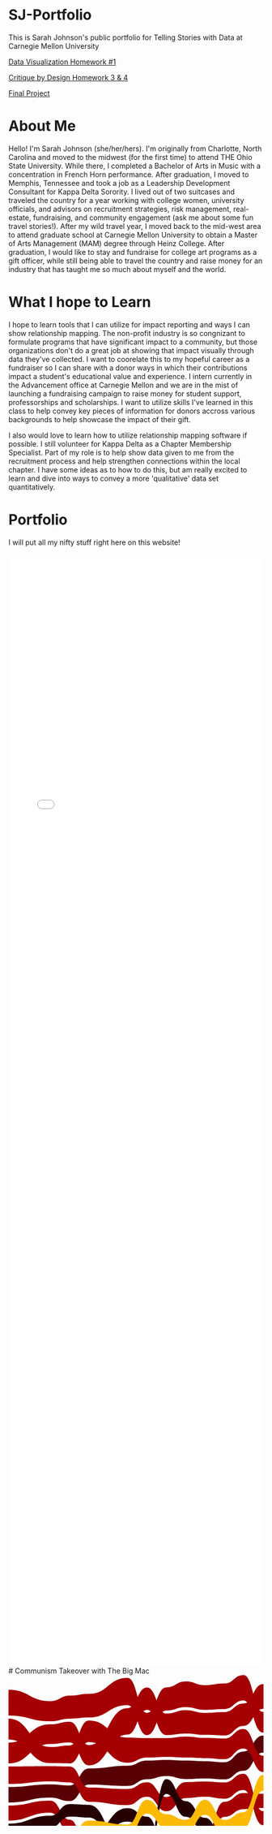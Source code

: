 # SJ-Portfolio
This is Sarah Johnson's public portfolio for Telling Stories with Data at Carnegie Mellon University

[Data Visualization Homework #1](/dataviz2.md)

[Critique by Design Homework 3 & 4](/critbydes.md)

[Final Project](/Final_Project_Sjohnson.md)


# About Me
Hello! I'm Sarah Johnson (she/her/hers). I'm originally from Charlotte, North Carolina and moved to the midwest (for the first time) to attend THE Ohio State University. While there, I completed a Bachelor of Arts in Music with a concentration in French Horn performance. After graduation, I moved to Memphis, Tennessee and took a job as a Leadership Development Consultant for Kappa Delta Sorority. I lived out of two suitcases and traveled the country for a year working with college women, university officials, and advisors on recruitment strategies, risk management, real-estate, fundraising, and community engagement (ask me about some fun travel stories!). After my wild travel year, I moved back to the mid-west area to attend graduate school at Carnegie Mellon University to obtain a Master of Arts Management (MAM) degree through Heinz College. After graduation, I would like to stay and fundraise for college art programs as a gift officer, while still being able to travel the country and raise money for an industry that has taught me so much about myself and the world. 

# What I hope to Learn
I hope to learn tools that I can utilize for impact reporting and ways I can show relationship mapping. The non-profit industry is so congnizant to formulate programs that have significant impact to a community, but those organizations don't do a great job at showing that impact visually through data they've collected. I want to coorelate this to my hopeful career as a fundraiser so I can share with a donor ways in which their contributions impact a student's educational value and experience. I intern currently in the Advancement office at Carnegie Mellon and we are in the mist of launching a fundraising campaign to raise money for student support, professorships and scholarships. I want to utilize skills I've learned in this class to help convey key pieces of information for donors accross various backgrounds to help showcase the impact of their gift. 

I also would love to learn how to utilize relationship mapping software if possible. I still volunteer for Kappa Delta as a Chapter Membership Specialist. Part of my role is to help show data given to me from the recruitment process and help strengthen connections within the local chapter. I have some ideas as to how to do this, but am really excited to learn and dive into ways to convey a more 'qualitative' data set quantitatively. 

# Portfolio
I will put all my nifty stuff right here on this website!
<iframe title="Peanut Slashes to Victory" aria-label="Stacked Bars" id="datawrapper-chart-aYTc9" src="//datawrapper.dwcdn.net/aYTc9/1/" scrolling="no" frameborder="0" style="width: 0; min-width: 100% !important; border: none;" height="2193"></iframe><script type="text/javascript">!function(){"use strict";window.addEventListener("message",function(a){if(void 0!==a.data["datawrapper-height"])for(var e in a.data["datawrapper-height"]){var t=document.getElementById("datawrapper-chart-"+e)||document.querySelector("iframe[src*='"+e+"']");t&&(t.style.height=a.data["datawrapper-height"][e]+"px")}})}();</script>
# Communism Takeover with The Big Mac <svg width="848" height="500" xmlns="http://www.w3.org/2000/svg"><g><path class="layer" d="M0,251.13093501924678C41.30209617755857,251.13093501924678,41.30209617755857,241.39610893749773,82.60419235511714,241.39610893749773C101.84364981504315,241.39610893749773,101.84364981504315,248.22012436525213,121.08310727496917,248.22012436525213C140.00887792848334,248.22012436525213,140.00887792848334,215.66320704055838,158.93464858199755,215.66320704055838C197.09987669543773,215.66320704055838,197.09987669543773,218.4392237804931,235.26510480887794,218.4392237804931C254.50456226880394,218.4392237804931,254.50456226880394,205.18055944439377,273.74401972872994,205.18055944439377C292.77435265104805,205.18055944439377,292.77435265104805,199.03101555834576,311.8046855733662,199.03101555834576C331.04414303329224,199.03101555834576,331.04414303329224,204.93415331454517,350.2836004932182,204.93415331454517C369.20937114673245,204.93415331454517,369.20937114673245,203.76520872310243,388.13514180024663,203.76520872310243C407.37459926017266,203.76520872310243,407.37459926017266,205.60051005769736,426.61405672009863,205.60051005769736C445.53982737361275,205.60051005769736,445.53982737361275,188.47829927051004,464.46559802712693,188.47829927051004C483.70505548705296,188.47829927051004,483.70505548705296,152.8472224235398,502.94451294697905,152.8472224235398C521.8702836004932,152.8472224235398,521.8702836004932,256.6824343122802,540.7960542540073,256.6824343122802C560.0355117139334,256.6824343122802,560.0355117139334,314.33946378550263,579.2749691738595,314.33946378550263C598.3053020961776,314.33946378550263,598.3053020961776,224.0188022097018,617.3356350184956,224.0188022097018C636.5750924784217,224.0188022097018,636.5750924784217,190.5129121908393,655.8145499383477,190.5129121908393C674.7403205918619,190.5129121908393,674.7403205918619,226.8944783402862,693.666091245376,226.8944783402862C712.9055487053021,226.8944783402862,712.9055487053021,225.9649056389259,732.1450061652281,225.9649056389259C751.0707768187424,225.9649056389259,751.0707768187424,260.47332005345356,769.9965474722566,260.47332005345356C789.2360049321826,260.47332005345356,789.2360049321826,265.9560948820712,808.4754623921085,265.9560948820712C828.2377311960543,265.9560948820712,828.2377311960543,222.4507911961042,848,222.4507911961042L848,192.7614427767736C828.2377311960543,192.7614427767736,828.2377311960543,236.59563348551507,808.4754623921085,236.59563348551507C789.2360049321826,236.59563348551507,789.2360049321826,232.03382718699513,769.9965474722566,232.03382718699513C751.0707768187424,232.03382718699513,751.0707768187424,192.947451073838,732.1450061652281,192.947451073838C712.9055487053021,192.947451073838,712.9055487053021,193.9423583760445,693.666091245376,193.9423583760445C674.7403205918619,193.9423583760445,674.7403205918619,157.45500446873913,655.8145499383477,157.45500446873913C636.5750924784217,157.45500446873913,636.5750924784217,193.1320611091832,617.3356350184956,193.1320611091832C598.3053020961776,193.1320611091832,598.3053020961776,292.67394061012163,579.2749691738595,292.67394061012163C560.0355117139334,292.67394061012163,560.0355117139334,229.02072236410612,540.7960542540073,229.02072236410612C521.8702836004932,229.02072236410612,521.8702836004932,119.21521098412646,502.94451294697905,119.21521098412646C483.70505548705296,119.21521098412646,483.70505548705296,150.65832839038882,464.46559802712693,150.65832839038882C445.53982737361275,150.65832839038882,445.53982737361275,171.70606789065204,426.61405672009863,171.70606789065204C407.37459926017266,171.70606789065204,407.37459926017266,169.62935524323245,388.13514180024663,169.62935524323245C369.20937114673245,169.62935524323245,369.20937114673245,168.47986043222465,350.2836004932182,168.47986043222465C331.04414303329224,168.47986043222465,331.04414303329224,167.14849782284054,311.8046855733662,167.14849782284054C292.77435265104805,167.14849782284054,292.77435265104805,168.5008087084715,273.74401972872994,168.5008087084715C254.50456226880394,168.5008087084715,254.50456226880394,178.63477444049184,235.26510480887794,178.63477444049184C197.09987669543773,178.63477444049184,197.09987669543773,183.96667500778472,158.93464858199755,183.96667500778472C140.00887792848334,183.96667500778472,140.00887792848334,217.48516233607512,121.08310727496917,217.48516233607512C101.84364981504315,217.48516233607512,101.84364981504315,215.4247036111658,82.60419235511714,215.4247036111658C41.30209617755857,215.4247036111658,41.30209617755857,220.55911259271562,0,220.55911259271562Z" fill="#590004" title="Brazil"></path><path class="layer" d="M0,174.04943689047815C41.30209617755857,174.04943689047815,41.30209617755857,135.751368807363,82.60419235511714,135.751368807363C101.84364981504315,135.751368807363,101.84364981504315,132.62721909442584,121.08310727496917,132.62721909442584C140.00887792848334,132.62721909442584,140.00887792848334,177.96667500778472,158.93464858199755,177.96667500778472C197.09987669543773,177.96667500778472,197.09987669543773,117.28732074139761,235.26510480887794,117.28732074139761C254.50456226880394,117.28732074139761,254.50456226880394,68.46067385162698,273.74401972872994,68.46067385162698C292.77435265104805,68.46067385162698,292.77435265104805,118.1457153551352,311.8046855733662,118.1457153551352C331.04414303329224,118.1457153551352,331.04414303329224,115.2177749220431,350.2836004932182,115.2177749220431C369.20937114673245,115.2177749220431,369.20937114673245,117.86078603962444,388.13514180024663,117.86078603962444C407.37459926017266,117.86078603962444,407.37459926017266,119.09368660620653,426.61405672009863,119.09368660620653C445.53982737361275,119.09368660620653,445.53982737361275,100.20162331002199,464.46559802712693,100.20162331002199C483.70505548705296,100.20162331002199,483.70505548705296,66.54058943082342,502.94451294697905,66.54058943082342C521.8702836004932,66.54058943082342,521.8702836004932,69.32424574551335,540.7960542540073,69.32424574551335C560.0355117139334,69.32424574551335,560.0355117139334,76.25741136250733,579.2749691738595,76.25741136250733C598.3053020961776,76.25741136250733,598.3053020961776,67.21355973801072,617.3356350184956,67.21355973801072C636.5750924784217,67.21355973801072,636.5750924784217,68.87933844498428,655.8145499383477,68.87933844498428C674.7403205918619,68.87933844498428,674.7403205918619,59.922032894429364,693.666091245376,59.922032894429364C712.9055487053021,59.922032894429364,712.9055487053021,54.97416050587991,732.1450061652281,54.97416050587991C751.0707768187424,54.97416050587991,751.0707768187424,64.48596108694419,769.9965474722566,64.48596108694419C789.2360049321826,64.48596108694419,789.2360049321826,65.00850814746903,808.4754623921085,65.00850814746903C828.2377311960543,65.00850814746903,828.2377311960543,65.5657644276456,848,65.5657644276456L848,23.308308663966578C828.2377311960543,23.308308663966578,828.2377311960543,22.238788619047607,808.4754623921085,22.238788619047607C789.2360049321826,22.238788619047607,789.2360049321826,22.215741934510362,769.9965474722566,22.215741934510362C751.0707768187424,22.215741934510362,751.0707768187424,11.278583493635123,732.1450061652281,11.278583493635123C712.9055487053021,11.278583493635123,712.9055487053021,16.37601290617872,693.666091245376,16.37601290617872C674.7403205918619,16.37601290617872,674.7403205918619,27.862442029117332,655.8145499383477,27.862442029117332C636.5750924784217,27.862442029117332,636.5750924784217,24.636848273591372,617.3356350184956,24.636848273591372C598.3053020961776,24.636848273591372,598.3053020961776,34.63876031970498,579.2749691738595,34.63876031970498C560.0355117139334,34.63876031970498,560.0355117139334,25.259494303388784,540.7960542540073,25.259494303388784C521.8702836004932,25.259494303388784,521.8702836004932,17.814430115959404,502.94451294697905,17.814430115959404C483.70505548705296,17.814430115959404,483.70505548705296,56.109466621585696,464.46559802712693,56.109466621585696C445.53982737361275,56.109466621585696,445.53982737361275,72.9589740366036,426.61405672009863,72.9589740366036C407.37459926017266,72.9589740366036,407.37459926017266,74.46105978970184,388.13514180024663,74.46105978970184C369.20937114673245,74.46105978970184,369.20937114673245,69.19684411830924,350.2836004932182,69.19684411830924C331.04414303329224,69.19684411830924,331.04414303329224,75.76241718000767,311.8046855733662,75.76241718000767C292.77435265104805,75.76241718000767,292.77435265104805,24.502035834503868,273.74401972872994,24.502035834503868C254.50456226880394,24.502035834503868,254.50456226880394,65.20657252658125,235.26510480887794,65.20657252658125C197.09987669543773,65.20657252658125,197.09987669543773,138.01340368303792,158.93464858199755,138.01340368303792C140.00887792848334,138.01340368303792,140.00887792848334,91.91064520039217,121.08310727496917,91.91064520039217C101.84364981504315,91.91064520039217,101.84364981504315,97.09302418863123,82.60419235511714,97.09302418863123C41.30209617755857,97.09302418863123,41.30209617755857,132.97435478396878,0,132.97435478396878Z" fill="#a50101" title="Switzerland"></path><path class="layer" d="M0,439.071154064261C41.30209617755857,439.071154064261,41.30209617755857,416.5995034713783,82.60419235511714,416.5995034713783C101.84364981504315,416.5995034713783,101.84364981504315,427.4525920073111,121.08310727496917,427.4525920073111C140.00887792848334,427.4525920073111,140.00887792848334,430.91916280328377,158.93464858199755,430.91916280328377C197.09987669543773,430.91916280328377,197.09987669543773,450.2603944599269,235.26510480887794,450.2603944599269C254.50456226880394,450.2603944599269,254.50456226880394,433.04475099084146,273.74401972872994,433.04475099084146C292.77435265104805,433.04475099084146,292.77435265104805,412.8085805252251,311.8046855733662,412.8085805252251C331.04414303329224,412.8085805252251,331.04414303329224,423.02367011115973,350.2836004932182,423.02367011115973C369.20937114673245,423.02367011115973,369.20937114673245,438.33236814174273,388.13514180024663,438.33236814174273C407.37459926017266,438.33236814174273,407.37459926017266,418.5332150524294,426.61405672009863,418.5332150524294C445.53982737361275,418.5332150524294,445.53982737361275,440.2114771328157,464.46559802712693,440.2114771328157C483.70505548705296,440.2114771328157,483.70505548705296,429.1854905290218,502.94451294697905,429.1854905290218C521.8702836004932,429.1854905290218,521.8702836004932,418.73784151563603,540.7960542540073,418.73784151563603C560.0355117139334,418.73784151563603,560.0355117139334,387.9685897476801,579.2749691738595,387.9685897476801C598.3053020961776,387.9685897476801,598.3053020961776,369.83646124772696,617.3356350184956,369.83646124772696C636.5750924784217,369.83646124772696,636.5750924784217,342.8312698861528,655.8145499383477,342.8312698861528C674.7403205918619,342.8312698861528,674.7403205918619,372.26083424741375,693.666091245376,372.26083424741375C712.9055487053021,372.26083424741375,712.9055487053021,352.3589677732575,732.1450061652281,352.3589677732575C751.0707768187424,352.3589677732575,751.0707768187424,348.4453104733793,769.9965474722566,348.4453104733793C789.2360049321826,348.4453104733793,789.2360049321826,353.2032641821569,808.4754623921085,353.2032641821569C828.2377311960543,353.2032641821569,828.2377311960543,345.3385541304002,848,345.3385541304002L848,325.63610119412573C828.2377311960543,325.63610119412573,828.2377311960543,333.4947242434842,808.4754623921085,333.4947242434842C789.2360049321826,333.4947242434842,789.2360049321826,328.44925185568945,769.9965474722566,328.44925185568945C751.0707768187424,328.44925185568945,751.0707768187424,331.87265267792,732.1450061652281,331.87265267792C712.9055487053021,331.87265267792,712.9055487053021,353.418484351624,693.666091245376,353.418484351624C674.7403205918619,353.418484351624,674.7403205918619,324.5538167366664,655.8145499383477,324.5538167366664C636.5750924784217,324.5538167366664,636.5750924784217,351.8458364616113,617.3356350184956,351.8458364616113C598.3053020961776,351.8458364616113,598.3053020961776,370.6342331122709,579.2749691738595,370.6342331122709C560.0355117139334,370.6342331122709,560.0355117139334,401.05333321856114,540.7960542540073,401.05333321856114C521.8702836004932,401.05333321856114,521.8702836004932,411.29955446539327,502.94451294697905,411.29955446539327C483.70505548705296,411.29955446539327,483.70505548705296,422.6000792587863,464.46559802712693,422.6000792587863C445.53982737361275,422.6000792587863,445.53982737361275,400.81421863139036,426.61405672009863,400.81421863139036C407.37459926017266,400.81421863139036,407.37459926017266,421.4843489911408,388.13514180024663,421.4843489911408C369.20937114673245,421.4843489911408,369.20937114673245,406.4093954245934,350.2836004932182,406.4093954245934C331.04414303329224,406.4093954245934,331.04414303329224,396.98534985637946,311.8046855733662,396.98534985637946C292.77435265104805,396.98534985637946,292.77435265104805,417.294310729711,273.74401972872994,417.294310729711C254.50456226880394,417.294310729711,254.50456226880394,435.5780834423892,235.26510480887794,435.5780834423892C197.09987669543773,435.5780834423892,197.09987669543773,418.3379481945114,158.93464858199755,418.3379481945114C140.00887792848334,418.3379481945114,140.00887792848334,415.62634068249633,121.08310727496917,415.62634068249633C101.84364981504315,415.62634068249633,101.84364981504315,404.78277172418433,82.60419235511714,404.78277172418433C41.30209617755857,404.78277172418433,41.30209617755857,427.2566701560585,0,427.2566701560585Z" fill="#250001" title="China"></path><path class="layer" d="M0,214.55911259271562C41.30209617755857,214.55911259271562,41.30209617755857,209.4247036111658,82.60419235511714,209.4247036111658C101.84364981504315,209.4247036111658,101.84364981504315,211.48516233607506,121.08310727496917,211.48516233607506C140.00887792848334,211.48516233607506,140.00887792848334,249.6479083803635,158.93464858199755,249.6479083803635C197.09987669543773,249.6479083803635,197.09987669543773,256.27282908082634,235.26510480887794,256.27282908082634C254.50456226880394,256.27282908082634,254.50456226880394,239.79943260107768,273.74401972872994,239.79943260107768C292.77435265104805,239.79943260107768,292.77435265104805,268.2614736750054,311.8046855733662,268.2614736750054C331.04414303329224,268.2614736750054,331.04414303329224,242.44240340670044,350.2836004932182,242.44240340670044C369.20937114673245,242.44240340670044,369.20937114673245,239.86121841897054,388.13514180024663,239.86121841897054C407.37459926017266,239.86121841897054,407.37459926017266,243.65012246986197,426.61405672009863,243.65012246986197C445.53982737361275,243.65012246986197,445.53982737361275,226.47429332208318,464.46559802712693,226.47429332208318C483.70505548705296,226.47429332208318,483.70505548705296,295.6364576455965,502.94451294697905,295.6364576455965C521.8702836004932,295.6364576455965,521.8702836004932,288.8674768322952,540.7960542540073,288.8674768322952C560.0355117139334,288.8674768322952,560.0355117139334,258.67535273403854,579.2749691738595,258.67535273403854C598.3053020961776,258.67535273403854,598.3053020961776,257.18386261204677,617.3356350184956,257.18386261204677C636.5750924784217,257.18386261204677,636.5750924784217,261.4324342216583,655.8145499383477,261.4324342216583C674.7403205918619,261.4324342216583,674.7403205918619,261.73502996719657,693.666091245376,261.73502996719657C712.9055487053021,261.73502996719657,712.9055487053021,263.2002950447391,732.1450061652281,263.2002950447391C751.0707768187424,263.2002950447391,751.0707768187424,226.03382718699515,769.9965474722566,226.03382718699515C789.2360049321826,226.03382718699515,789.2360049321826,230.59563348551507,808.4754623921085,230.59563348551507C828.2377311960543,230.59563348551507,828.2377311960543,257.98394826103055,848,257.98394826103055L848,228.45079119610418C828.2377311960543,228.45079119610418,828.2377311960543,200.6125565950988,808.4754623921085,200.6125565950988C789.2360049321826,200.6125565950988,789.2360049321826,195.44891620192567,769.9965474722566,195.44891620192567C751.0707768187424,195.44891620192567,751.0707768187424,231.9649056389259,732.1450061652281,231.9649056389259C712.9055487053021,231.9649056389259,712.9055487053021,232.8944783402862,693.666091245376,232.8944783402862C674.7403205918619,232.8944783402862,674.7403205918619,235.1965382789306,655.8145499383477,235.1965382789306C636.5750924784217,235.1965382789306,636.5750924784217,230.0188022097018,617.3356350184956,230.0188022097018C598.3053020961776,230.0188022097018,598.3053020961776,232.84495337456016,579.2749691738595,232.84495337456016C560.0355117139334,232.84495337456016,560.0355117139334,262.6824343122801,540.7960542540073,262.6824343122801C521.8702836004932,262.6824343122801,521.8702836004932,268.0954515476112,502.94451294697905,268.0954515476112C483.70505548705296,268.0954515476112,483.70505548705296,194.47829927051004,464.46559802712693,194.47829927051004C445.53982737361275,194.47829927051004,445.53982737361275,211.6005100576974,426.61405672009863,211.6005100576974C407.37459926017266,211.6005100576974,407.37459926017266,209.76520872310243,388.13514180024663,209.76520872310243C369.20937114673245,209.76520872310243,369.20937114673245,210.9341533145452,350.2836004932182,210.9341533145452C331.04414303329224,210.9341533145452,331.04414303329224,240.19983749513506,311.8046855733662,240.19983749513506C292.77435265104805,240.19983749513506,292.77435265104805,211.18055944439374,273.74401972872994,211.18055944439374C254.50456226880394,211.18055944439374,254.50456226880394,224.43922378049308,235.26510480887794,224.43922378049308C197.09987669543773,224.43922378049308,197.09987669543773,221.66320704055835,158.93464858199755,221.66320704055835C140.00887792848334,221.66320704055835,140.00887792848334,180.19708834603512,121.08310727496917,180.19708834603512C101.84364981504315,180.19708834603512,101.84364981504315,179.60174097581907,82.60419235511714,179.60174097581907C41.30209617755857,179.60174097581907,41.30209617755857,180.04943689047815,0,180.04943689047815Z" fill="#a50104" title="Euro area"></path><path class="layer" d="M0,286.6527529522469C41.30209617755857,286.6527529522469,41.30209617755857,271.21946236815234,82.60419235511714,271.21946236815234C101.84364981504315,271.21946236815234,101.84364981504315,308.68364709731355,121.08310727496917,308.68364709731355C140.00887792848334,308.68364709731355,140.00887792848334,369.1029375053711,158.93464858199755,369.1029375053711C197.09987669543773,369.1029375053711,197.09987669543773,352.04237164778317,235.26510480887794,352.04237164778317C254.50456226880394,352.04237164778317,254.50456226880394,336.4777142280597,273.74401972872994,336.4777142280597C292.77435265104805,336.4777142280597,292.77435265104805,335.0993759757845,311.8046855733662,335.0993759757845C331.04414303329224,335.0993759757845,331.04414303329224,346.95042927994496,350.2836004932182,346.95042927994496C369.20937114673245,346.95042927994496,369.20937114673245,341.3085964619392,388.13514180024663,341.3085964619392C407.37459926017266,341.3085964619392,407.37459926017266,279.5355941678243,426.61405672009863,279.5355941678243C445.53982737361275,279.5355941678243,445.53982737361275,264.28681677929956,464.46559802712693,264.28681677929956C483.70505548705296,264.28681677929956,483.70505548705296,262.0954515476112,502.94451294697905,262.0954515476112C521.8702836004932,262.0954515476112,521.8702836004932,223.02072236410612,540.7960542540073,223.02072236410612C560.0355117139334,223.02072236410612,560.0355117139334,226.84495337456013,579.2749691738595,226.84495337456013C598.3053020961776,226.84495337456013,598.3053020961776,288.63460224038425,617.3356350184956,288.63460224038425C636.5750924784217,288.63460224038425,636.5750924784217,291.5149313502058,655.8145499383477,291.5149313502058C674.7403205918619,291.5149313502058,674.7403205918619,294.2916485241467,693.666091245376,294.2916485241467C712.9055487053021,294.2916485241467,712.9055487053021,297.7051063769255,732.1450061652281,297.7051063769255C751.0707768187424,297.7051063769255,751.0707768187424,293.8057128832304,769.9965474722566,293.8057128832304C789.2360049321826,293.8057128832304,789.2360049321826,298.264424444875,808.4754623921085,298.264424444875C828.2377311960543,298.264424444875,828.2377311960543,290.4752157009226,848,290.4752157009226L848,263.98394826103055C828.2377311960543,263.98394826103055,828.2377311960543,271.9560948820712,808.4754623921085,271.9560948820712C789.2360049321826,271.9560948820712,789.2360049321826,266.4733200534535,769.9965474722566,266.4733200534535C751.0707768187424,266.4733200534535,751.0707768187424,269.2002950447391,732.1450061652281,269.2002950447391C712.9055487053021,269.2002950447391,712.9055487053021,267.7350299671966,693.666091245376,267.7350299671966C674.7403205918619,267.7350299671966,674.7403205918619,267.43243422165835,655.8145499383477,267.43243422165835C636.5750924784217,267.43243422165835,636.5750924784217,263.1838626120468,617.3356350184956,263.1838626120468C598.3053020961776,263.1838626120468,598.3053020961776,199.5750760407766,579.2749691738595,199.5750760407766C560.0355117139334,199.5750760407766,560.0355117139334,193.8738650706765,540.7960542540073,193.8738650706765C521.8702836004932,193.8738650706765,521.8702836004932,233.8800840956621,502.94451294697905,233.8800840956621C483.70505548705296,233.8800840956621,483.70505548705296,232.47429332208316,464.46559802712693,232.47429332208316C445.53982737361275,232.47429332208316,445.53982737361275,249.650122469862,426.61405672009863,249.650122469862C407.37459926017266,249.650122469862,407.37459926017266,315.3420982332668,388.13514180024663,315.3420982332668C369.20937114673245,315.3420982332668,369.20937114673245,319.51050668733524,350.2836004932182,319.51050668733524C331.04414303329224,319.51050668733524,331.04414303329224,308.21372503789365,311.8046855733662,308.21372503789365C292.77435265104805,308.21372503789365,292.77435265104805,311.78158524931564,273.74401972872994,311.78158524931564C254.50456226880394,311.78158524931564,254.50456226880394,326.90545295636394,235.26510480887794,326.90545295636394C197.09987669543773,326.90545295636394,197.09987669543773,346.6019532579565,158.93464858199755,346.6019532579565C140.00887792848334,346.6019532579565,140.00887792848334,284.96975152444,121.08310727496917,284.96975152444C101.84364981504315,284.96975152444,101.84364981504315,247.39610893749773,82.60419235511714,247.39610893749773C41.30209617755857,247.39610893749773,41.30209617755857,257.1309350192468,0,257.1309350192468Z" fill="#a50104" title="Britain"></path><path class="layer" d="M0,398.85397475739035C41.30209617755857,398.85397475739035,41.30209617755857,358.1526783820118,82.60419235511714,358.1526783820118C101.84364981504315,358.1526783820118,101.84364981504315,366.3873677108591,121.08310727496917,366.3873677108591C140.00887792848334,366.3873677108591,140.00887792848334,340.60195325795644,158.93464858199755,340.60195325795644C197.09987669543773,340.60195325795644,197.09987669543773,288.64874543697834,235.26510480887794,288.64874543697834C254.50456226880394,288.64874543697834,254.50456226880394,305.7815852493157,273.74401972872994,305.7815852493157C292.77435265104805,305.7815852493157,292.77435265104805,367.52418657796005,311.8046855733662,367.52418657796005C331.04414303329224,367.52418657796005,331.04414303329224,375.64793858851965,350.2836004932182,375.64793858851965C369.20937114673245,375.64793858851965,369.20937114673245,367.9564031171436,388.13514180024663,367.9564031171436C407.37459926017266,367.9564031171436,407.37459926017266,370.8891137739073,426.61405672009863,370.8891137739073C445.53982737361275,370.8891137739073,445.53982737361275,365.3680449519407,464.46559802712693,365.3680449519407C483.70505548705296,365.3680449519407,483.70505548705296,381.17266585466,502.94451294697905,381.17266585466C521.8702836004932,381.17266585466,521.8702836004932,371.28382938847864,540.7960542540073,371.28382938847864C560.0355117139334,371.28382938847864,560.0355117139334,340.48282775142167,579.2749691738595,340.48282775142167C598.3053020961776,340.48282775142167,598.3053020961776,345.8458364616113,617.3356350184956,345.8458364616113C636.5750924784217,345.8458364616113,636.5750924784217,318.5538167366664,655.8145499383477,318.5538167366664C674.7403205918619,318.5538167366664,674.7403205918619,322.0013740172499,693.666091245376,322.0013740172499C712.9055487053021,322.0013740172499,712.9055487053021,325.87265267792,732.1450061652281,325.87265267792C751.0707768187424,325.87265267792,751.0707768187424,322.44925185568945,769.9965474722566,322.44925185568945C789.2360049321826,322.44925185568945,789.2360049321826,327.4947242434842,808.4754623921085,327.4947242434842C828.2377311960543,327.4947242434842,828.2377311960543,319.6361011941257,848,319.6361011941257L848,296.4752157009226C828.2377311960543,296.4752157009226,828.2377311960543,304.2644244448749,808.4754623921085,304.2644244448749C789.2360049321826,304.2644244448749,789.2360049321826,299.80571288323046,769.9965474722566,299.80571288323046C751.0707768187424,299.80571288323046,751.0707768187424,303.7051063769255,732.1450061652281,303.7051063769255C712.9055487053021,303.7051063769255,712.9055487053021,300.2916485241467,693.666091245376,300.2916485241467C674.7403205918619,300.2916485241467,674.7403205918619,297.5149313502058,655.8145499383477,297.5149313502058C636.5750924784217,297.5149313502058,636.5750924784217,323.4526819300391,617.3356350184956,323.4526819300391C598.3053020961776,323.4526819300391,598.3053020961776,320.33946378550263,579.2749691738595,320.33946378550263C560.0355117139334,320.33946378550263,560.0355117139334,352.0002580202701,540.7960542540073,352.0002580202701C521.8702836004932,352.0002580202701,521.8702836004932,360.8787804264902,502.94451294697905,360.8787804264902C483.70505548705296,360.8787804264902,483.70505548705296,341.8290966844471,464.46559802712693,341.8290966844471C445.53982737361275,341.8290966844471,445.53982737361275,351.6809355474948,426.61405672009863,351.6809355474948C407.37459926017266,351.6809355474948,407.37459926017266,347.3085964619392,388.13514180024663,347.3085964619392C369.20937114673245,347.3085964619392,369.20937114673245,352.95042927994496,350.2836004932182,352.95042927994496C331.04414303329224,352.95042927994496,331.04414303329224,341.0993759757845,311.8046855733662,341.0993759757845C292.77435265104805,341.0993759757845,292.77435265104805,278.91017748041725,273.74401972872994,278.91017748041725C254.50456226880394,278.91017748041725,254.50456226880394,262.2728290808264,235.26510480887794,262.2728290808264C197.09987669543773,262.2728290808264,197.09987669543773,316.8929754469059,158.93464858199755,316.8929754469059C140.00887792848334,316.8929754469059,140.00887792848334,343.8076355153702,121.08310727496917,343.8076355153702C101.84364981504315,343.8076355153702,101.84364981504315,335.8229783289246,82.60419235511714,335.8229783289246C41.30209617755857,335.8229783289246,41.30209617755857,381.92842050544743,0,381.92842050544743Z" fill="#250001" title="Japan"></path><path class="layer" d="M0,375.92842050544743C41.30209617755857,375.92842050544743,41.30209617755857,379.5869947830501,82.60419235511714,379.5869947830501C101.84364981504315,379.5869947830501,101.84364981504315,388.5180764065999,121.08310727496917,388.5180764065999C140.00887792848334,388.5180764065999,140.00887792848334,391.27371426620647,158.93464858199755,391.27371426620647C197.09987669543773,391.27371426620647,197.09987669543773,406.1223191631204,235.26510480887794,406.1223191631204C254.50456226880394,406.1223191631204,254.50456226880394,388.8256952411447,273.74401972872994,388.8256952411447C292.77435265104805,388.8256952411447,292.77435265104805,390.98534985637946,311.8046855733662,390.98534985637946C331.04414303329224,390.98534985637946,331.04414303329224,400.4093954245934,350.2836004932182,400.4093954245934C369.20937114673245,400.4093954245934,369.20937114673245,392.42392275261045,388.13514180024663,392.42392275261045C407.37459926017266,392.42392275261045,407.37459926017266,394.8142186313903,426.61405672009863,394.8142186313903C445.53982737361275,394.8142186313903,445.53982737361275,392.34511559614526,464.46559802712693,392.34511559614526C483.70505548705296,392.34511559614526,483.70505548705296,354.8787804264902,502.94451294697905,354.8787804264902C521.8702836004932,354.8787804264902,521.8702836004932,346.0002580202701,540.7960542540073,346.0002580202701C560.0355117139334,346.0002580202701,560.0355117139334,364.6342331122709,579.2749691738595,364.6342331122709C598.3053020961776,364.6342331122709,598.3053020961776,436.1202823307161,617.3356350184956,436.1202823307161C636.5750924784217,436.1202823307161,636.5750924784217,432.24390082911634,655.8145499383477,432.24390082911634C674.7403205918619,432.24390082911634,674.7403205918619,419.86061611557056,693.666091245376,419.86061611557056C712.9055487053021,419.86061611557056,712.9055487053021,447.9236739103542,732.1450061652281,447.9236739103542C751.0707768187424,447.9236739103542,751.0707768187424,395.28126146662447,769.9965474722566,395.28126146662447C789.2360049321826,395.28126146662447,789.2360049321826,422.1916988267461,808.4754623921085,422.1916988267461C828.2377311960543,422.1916988267461,828.2377311960543,415.7458187070331,848,415.7458187070331L848,398.6536536317404C828.2377311960543,398.6536536317404,828.2377311960543,405.80008789900774,808.4754623921085,405.80008789900774C789.2360049321826,405.80008789900774,789.2360049321826,378.6683166871384,769.9965474722566,378.6683166871384C751.0707768187424,378.6683166871384,751.0707768187424,431.31144668502264,732.1450061652281,431.31144668502264C712.9055487053021,431.31144668502264,712.9055487053021,402.07038706852995,693.666091245376,402.07038706852995C674.7403205918619,402.07038706852995,674.7403205918619,417.82502574803,655.8145499383477,417.82502574803C636.5750924784217,417.82502574803,636.5750924784217,420.7868351118523,617.3356350184956,420.7868351118523C598.3053020961776,420.7868351118523,598.3053020961776,346.48282775142167,579.2749691738595,346.48282775142167C560.0355117139334,346.48282775142167,560.0355117139334,325.891837146017,540.7960542540073,325.891837146017C521.8702836004932,325.891837146017,521.8702836004932,333.24134973202194,502.94451294697905,333.24134973202194C483.70505548705296,333.24134973202194,483.70505548705296,371.36804495194065,464.46559802712693,371.36804495194065C445.53982737361275,371.36804495194065,445.53982737361275,376.88911377390735,426.61405672009863,376.88911377390735C407.37459926017266,376.88911377390735,407.37459926017266,373.9564031171436,388.13514180024663,373.9564031171436C369.20937114673245,373.9564031171436,369.20937114673245,381.6479385885197,350.2836004932182,381.6479385885197C331.04414303329224,381.6479385885197,331.04414303329224,373.52418657796005,311.8046855733662,373.52418657796005C292.77435265104805,373.52418657796005,292.77435265104805,371.36121439381935,273.74401972872994,371.36121439381935C254.50456226880394,371.36121439381935,254.50456226880394,388.411814820133,235.26510480887794,388.411814820133C197.09987669543773,388.411814820133,197.09987669543773,375.10293750537113,158.93464858199755,375.10293750537113C140.00887792848334,375.10293750537113,140.00887792848334,372.3873677108591,121.08310727496917,372.3873677108591C101.84364981504315,372.3873677108591,101.84364981504315,364.15267838201174,82.60419235511714,364.15267838201174C41.30209617755857,364.15267838201174,41.30209617755857,355.6014432159057,0,355.6014432159057Z" fill="#b8afaf" title="Mexico"></path><path class="layer" d="M0,79.79731520158755C41.30209617755857,79.79731520158755,41.30209617755857,91.09302418863125,82.60419235511714,91.09302418863125C101.84364981504315,91.09302418863125,101.84364981504315,85.91064520039217,121.08310727496917,85.91064520039217C140.00887792848334,85.91064520039217,140.00887792848334,83.61510318096197,158.93464858199755,83.61510318096197C197.09987669543773,83.61510318096197,197.09987669543773,59.20657252658127,235.26510480887794,59.20657252658127C254.50456226880394,59.20657252658127,254.50456226880394,118.30706208649133,273.74401972872994,118.30706208649133C292.77435265104805,118.30706208649133,292.77435265104805,69.76241718000767,311.8046855733662,69.76241718000767C331.04414303329224,69.76241718000767,331.04414303329224,63.196844118309244,350.2836004932182,63.196844118309244C369.20937114673245,63.196844118309244,369.20937114673245,68.46105978970184,388.13514180024663,68.46105978970184C407.37459926017266,68.46105978970184,407.37459926017266,66.95897403660362,426.61405672009863,66.95897403660362C445.53982737361275,66.95897403660362,445.53982737361275,50.10946662158571,464.46559802712693,50.10946662158571C483.70505548705296,50.10946662158571,483.70505548705296,113.21521098412643,502.94451294697905,113.21521098412643C521.8702836004932,113.21521098412643,521.8702836004932,111.81451888205402,540.7960542540073,111.81451888205402C560.0355117139334,111.81451888205402,560.0355117139334,155.7311478561343,579.2749691738595,155.7311478561343C598.3053020961776,155.7311478561343,598.3053020961776,108.80424269781867,617.3356350184956,108.80424269781867C636.5750924784217,108.80424269781867,636.5750924784217,111.47609013301172,655.8145499383477,111.47609013301172C674.7403205918619,111.47609013301172,674.7403205918619,104.12286298185056,693.666091245376,104.12286298185056C712.9055487053021,104.12286298185056,712.9055487053021,101.29231154160952,732.1450061652281,101.29231154160952C751.0707768187424,101.29231154160952,751.0707768187424,189.44891620192567,769.9965474722566,189.44891620192567C789.2360049321826,189.44891620192567,789.2360049321826,108.85739095030934,808.4754623921085,108.85739095030934C828.2377311960543,108.85739095030934,828.2377311960543,186.76144277677363,848,186.76144277677363L848,155.40874970538948C828.2377311960543,155.40874970538948,828.2377311960543,71.00850814746904,808.4754623921085,71.00850814746904C789.2360049321826,71.00850814746904,789.2360049321826,155.7130441694752,769.9965474722566,155.7130441694752C751.0707768187424,155.7130441694752,751.0707768187424,60.97416050587992,732.1450061652281,60.97416050587992C712.9055487053021,60.97416050587992,712.9055487053021,65.92203289442936,693.666091245376,65.92203289442936C674.7403205918619,65.92203289442936,674.7403205918619,74.8793384449843,655.8145499383477,74.8793384449843C636.5750924784217,74.8793384449843,636.5750924784217,73.21355973801073,617.3356350184956,73.21355973801073C598.3053020961776,73.21355973801073,598.3053020961776,122.04835852806431,579.2749691738595,122.04835852806431C560.0355117139334,122.04835852806431,560.0355117139334,75.32424574551335,540.7960542540073,75.32424574551335C521.8702836004932,75.32424574551335,521.8702836004932,72.54058943082342,502.94451294697905,72.54058943082342C483.70505548705296,72.54058943082342,483.70505548705296,0,464.46559802712693,0C445.53982737361275,0,445.53982737361275,16.606587449266254,426.61405672009863,16.606587449266254C407.37459926017266,16.606587449266254,407.37459926017266,19.975579209374605,388.13514180024663,19.975579209374605C369.20937114673245,19.975579209374605,369.20937114673245,12.541880756146979,350.2836004932182,12.541880756146979C331.04414303329224,12.541880756146979,331.04414303329224,24.170829850325525,311.8046855733662,24.170829850325525C292.77435265104805,24.170829850325525,292.77435265104805,74.46067385162696,273.74401972872994,74.46067385162696C254.50456226880394,74.46067385162696,254.50456226880394,5.519469730345924,235.26510480887794,5.519469730345924C197.09987669543773,5.519469730345924,197.09987669543773,37.08083719671619,158.93464858199755,37.08083719671619C140.00887792848334,37.08083719671619,140.00887792848334,40.54740799268882,121.08310727496917,40.54740799268882C101.84364981504315,40.54740799268882,101.84364981504315,51.400496528621744,82.60419235511714,51.400496528621744C41.30209617755857,51.400496528621744,41.30209617755857,28.928845935738973,0,28.928845935738973Z" fill="#A50104" title="Norway"></path><path class="layer" d="M0,421.2566701560585C41.30209617755857,421.2566701560585,41.30209617755857,398.78277172418433,82.60419235511714,398.78277172418433C101.84364981504315,398.78277172418433,101.84364981504315,409.62634068249645,121.08310727496917,409.62634068249645C140.00887792848334,409.62634068249645,140.00887792848334,412.3379481945114,158.93464858199755,412.3379481945114C197.09987669543773,412.3379481945114,197.09987669543773,429.57808344238913,235.26510480887794,429.57808344238913C254.50456226880394,429.57808344238913,254.50456226880394,411.2943107297109,273.74401972872994,411.2943107297109C292.77435265104805,411.2943107297109,292.77435265104805,433.5937904104136,311.8046855733662,433.5937904104136C331.04414303329224,433.5937904104136,331.04414303329224,444.6917534220045,350.2836004932182,444.6917534220045C369.20937114673245,444.6917534220045,369.20937114673245,415.4843489911408,388.13514180024663,415.4843489911408C407.37459926017266,415.4843489911408,407.37459926017266,441.47142385536034,426.61405672009863,441.47142385536034C445.53982737361275,441.47142385536034,445.53982737361275,462.71306962499904,464.46559802712693,462.71306962499904C483.70505548705296,462.71306962499904,483.70505548705296,462.18556988404066,502.94451294697905,462.18556988404066C521.8702836004932,462.18556988404066,521.8702836004932,436.902515750363,540.7960542540073,436.902515750363C560.0355117139334,436.902515750363,560.0355117139334,445.361239680295,579.2749691738595,445.361239680295C598.3053020961776,445.361239680295,598.3053020961776,455.3631517264087,617.3356350184956,455.3631517264087C636.5750924784217,455.3631517264087,636.5750924784217,452.1375579708826,655.8145499383477,452.1375579708826C674.7403205918619,452.1375579708826,674.7403205918619,463.62398709382126,693.666091245376,463.62398709382126C712.9055487053021,463.62398709382126,712.9055487053021,468.7214165063649,732.1450061652281,468.7214165063649C751.0707768187424,468.7214165063649,751.0707768187424,457.7842580654897,769.9965474722566,457.7842580654897C789.2360049321826,457.7842580654897,789.2360049321826,457.76121138095255,808.4754623921085,457.76121138095255C828.2377311960543,457.76121138095255,828.2377311960543,456.69169133603344,848,456.69169133603344L848,443.5382711405994C828.2377311960543,443.5382711405994,828.2377311960543,447.0899708136067,808.4754623921085,447.0899708136067C789.2360049321826,447.0899708136067,789.2360049321826,444.2713980708892,769.9965474722566,444.2713980708892C751.0707768187424,444.2713980708892,751.0707768187424,453.9236739103541,732.1450061652281,453.9236739103541C712.9055487053021,453.9236739103541,712.9055487053021,448.9090216393864,693.666091245376,448.9090216393864C674.7403205918619,448.9090216393864,674.7403205918619,438.24390082911634,655.8145499383477,438.24390082911634C636.5750924784217,438.24390082911634,636.5750924784217,442.1202823307161,617.3356350184956,442.1202823307161C598.3053020961776,442.1202823307161,598.3053020961776,435.49786188566407,579.2749691738595,435.49786188566407C560.0355117139334,435.49786188566407,560.0355117139334,424.73784151563603,540.7960542540073,424.73784151563603C521.8702836004932,424.73784151563603,521.8702836004932,453.3721934760585,502.94451294697905,453.3721934760585C483.70505548705296,453.3721934760585,483.70505548705296,446.2114771328157,464.46559802712693,446.2114771328157C445.53982737361275,446.2114771328157,445.53982737361275,424.53321505242934,426.61405672009863,424.53321505242934C407.37459926017266,424.53321505242934,407.37459926017266,398.4239227526105,388.13514180024663,398.4239227526105C369.20937114673245,398.4239227526105,369.20937114673245,429.02367011115973,350.2836004932182,429.02367011115973C331.04414303329224,429.02367011115973,331.04414303329224,418.8085805252251,311.8046855733662,418.8085805252251C292.77435265104805,418.8085805252251,292.77435265104805,394.8256952411447,273.74401972872994,394.8256952411447C254.50456226880394,394.8256952411447,254.50456226880394,412.12231916312027,235.26510480887794,412.12231916312027C197.09987669543773,412.12231916312027,197.09987669543773,397.27371426620647,158.93464858199755,397.27371426620647C140.00887792848334,397.27371426620647,140.00887792848334,394.5180764065999,121.08310727496917,394.5180764065999C101.84364981504315,394.5180764065999,101.84364981504315,385.5869947830501,82.60419235511714,385.5869947830501C41.30209617755857,385.5869947830501,41.30209617755857,404.85397475739035,0,404.85397475739035Z" fill="#250001" title="Russia"></path><path class="layer" d="M0,126.97435478396879C41.30209617755857,126.97435478396879,41.30209617755857,173.60174097581907,82.60419235511714,173.60174097581907C101.84364981504315,173.60174097581907,101.84364981504315,174.19708834603514,121.08310727496917,174.19708834603514C140.00887792848334,174.19708834603514,140.00887792848334,132.01340368303792,158.93464858199755,132.01340368303792C197.09987669543773,132.01340368303792,197.09987669543773,172.63477444049184,235.26510480887794,172.63477444049184C254.50456226880394,172.63477444049184,254.50456226880394,162.50080870847154,273.74401972872994,162.50080870847154C292.77435265104805,162.50080870847154,292.77435265104805,161.14849782284054,311.8046855733662,161.14849782284054C331.04414303329224,161.14849782284054,331.04414303329224,162.47986043222465,350.2836004932182,162.47986043222465C369.20937114673245,162.47986043222465,369.20937114673245,163.62935524323245,388.13514180024663,163.62935524323245C407.37459926017266,163.62935524323245,407.37459926017266,165.70606789065206,426.61405672009863,165.70606789065206C445.53982737361275,165.70606789065206,445.53982737361275,144.65832839038882,464.46559802712693,144.65832839038882C483.70505548705296,144.65832839038882,483.70505548705296,190.940445960888,502.94451294697905,190.940445960888C521.8702836004932,190.940445960888,521.8702836004932,150.9342269359024,540.7960542540073,150.9342269359024C560.0355117139334,150.9342269359024,560.0355117139334,116.04835852806431,579.2749691738595,116.04835852806431C598.3053020961776,116.04835852806431,598.3053020961776,148.5776193139303,617.3356350184956,148.5776193139303C636.5750924784217,148.5776193139303,636.5750924784217,151.45500446873916,655.8145499383477,151.45500446873916C674.7403205918619,151.45500446873916,674.7403205918619,147.7085207738936,693.666091245376,147.7085207738936C712.9055487053021,147.7085207738936,712.9055487053021,146.8427977645254,732.1450061652281,146.8427977645254C751.0707768187424,146.8427977645254,751.0707768187424,108.12277149252212,769.9965474722566,108.12277149252212C789.2360049321826,108.12277149252212,789.2360049321826,152.57013889321163,808.4754623921085,152.57013889321163C828.2377311960543,152.57013889321163,828.2377311960543,149.40874970538948,848,149.40874970538948L848,114.64165647223928C828.2377311960543,114.64165647223928,828.2377311960543,114.85739095030935,808.4754623921085,114.85739095030935C789.2360049321826,114.85739095030935,789.2360049321826,70.48596108694419,769.9965474722566,70.48596108694419C751.0707768187424,70.48596108694419,751.0707768187424,107.29231154160951,732.1450061652281,107.29231154160951C712.9055487053021,107.29231154160951,712.9055487053021,110.12286298185055,693.666091245376,110.12286298185055C674.7403205918619,110.12286298185055,674.7403205918619,117.47609013301171,655.8145499383477,117.47609013301171C636.5750924784217,117.47609013301171,636.5750924784217,114.8042426978187,617.3356350184956,114.8042426978187C598.3053020961776,114.8042426978187,598.3053020961776,82.25741136250733,579.2749691738595,82.25741136250733C560.0355117139334,82.25741136250733,560.0355117139334,117.81451888205405,540.7960542540073,117.81451888205405C521.8702836004932,117.81451888205405,521.8702836004932,158.8472224235398,502.94451294697905,158.8472224235398C483.70505548705296,158.8472224235398,483.70505548705296,106.201623310022,464.46559802712693,106.201623310022C445.53982737361275,106.201623310022,445.53982737361275,125.09368660620653,426.61405672009863,125.09368660620653C407.37459926017266,125.09368660620653,407.37459926017266,123.86078603962443,388.13514180024663,123.86078603962443C369.20937114673245,123.86078603962443,369.20937114673245,121.2177749220431,350.2836004932182,121.2177749220431C331.04414303329224,121.2177749220431,331.04414303329224,124.14571535513518,311.8046855733662,124.14571535513518C292.77435265104805,124.14571535513518,292.77435265104805,124.30706208649131,273.74401972872994,124.30706208649131C254.50456226880394,124.30706208649131,254.50456226880394,123.28732074139761,235.26510480887794,123.28732074139761C197.09987669543773,123.28732074139761,197.09987669543773,89.61510318096197,158.93464858199755,89.61510318096197C140.00887792848334,89.61510318096197,140.00887792848334,138.62721909442584,121.08310727496917,138.62721909442584C101.84364981504315,138.62721909442584,101.84364981504315,141.751368807363,82.60419235511714,141.751368807363C41.30209617755857,141.751368807363,41.30209617755857,85.79731520158755,0,85.79731520158755Z" fill="#a50102" title="Sweden"></path><path class="layer" d="M0,320.5420469442682C41.30209617755857,320.5420469442682,41.30209617755857,300.7635820572871,82.60419235511714,300.7635820572871C101.84364981504315,300.7635820572871,101.84364981504315,278.96975152444,121.08310727496917,278.96975152444C140.00887792848334,278.96975152444,140.00887792848334,280.77857411924197,158.93464858199755,280.77857411924197C197.09987669543773,280.77857411924197,197.09987669543773,382.411814820133,235.26510480887794,382.411814820133C254.50456226880394,382.411814820133,254.50456226880394,365.36121439381935,273.74401972872994,365.36121439381935C292.77435265104805,365.36121439381935,292.77435265104805,234.19983749513506,311.8046855733662,234.19983749513506C331.04414303329224,234.19983749513506,331.04414303329224,279.3005595757819,350.2836004932182,279.3005595757819C369.20937114673245,279.3005595757819,369.20937114673245,309.3420982332668,388.13514180024663,309.3420982332668C407.37459926017266,309.3420982332668,407.37459926017266,345.68093554749476,426.61405672009863,345.68093554749476C445.53982737361275,345.68093554749476,445.53982737361275,335.8290966844471,464.46559802712693,335.8290966844471C483.70505548705296,335.8290966844471,483.70505548705296,327.24134973202194,502.94451294697905,327.24134973202194C521.8702836004932,327.24134973202194,521.8702836004932,319.891837146017,540.7960542540073,319.891837146017C560.0355117139334,319.891837146017,560.0355117139334,286.67394061012163,579.2749691738595,286.67394061012163C598.3053020961776,286.67394061012163,598.3053020961776,317.4526819300391,617.3356350184956,317.4526819300391C636.5750924784217,317.4526819300391,636.5750924784217,366.58475860380867,655.8145499383477,366.58475860380867C674.7403205918619,366.58475860380867,674.7403205918619,347.41848435162393,693.666091245376,347.41848435162393C712.9055487053021,347.41848435162393,712.9055487053021,401.1054354400922,732.1450061652281,401.1054354400922C751.0707768187424,401.1054354400922,751.0707768187424,438.2713980708891,769.9965474722566,438.2713980708891C789.2360049321826,438.2713980708891,789.2360049321826,441.08997081360684,808.4754623921085,441.08997081360684C828.2377311960543,441.08997081360684,828.2377311960543,437.5382711405994,848,437.5382711405994L848,421.7458187070331C828.2377311960543,421.7458187070331,828.2377311960543,428.1916988267461,808.4754623921085,428.1916988267461C789.2360049321826,428.1916988267461,789.2360049321826,423.5172822894944,769.9965474722566,423.5172822894944C751.0707768187424,423.5172822894944,751.0707768187424,382.84515105752286,732.1450061652281,382.84515105752286C712.9055487053021,382.84515105752286,712.9055487053021,328.0013740172499,693.666091245376,328.0013740172499C674.7403205918619,328.0013740172499,674.7403205918619,348.8312698861529,655.8145499383477,348.8312698861529C636.5750924784217,348.8312698861529,636.5750924784217,294.63460224038425,617.3356350184956,294.63460224038425C598.3053020961776,294.63460224038425,598.3053020961776,264.6753527340385,579.2749691738595,264.6753527340385C560.0355117139334,264.6753527340385,560.0355117139334,294.86747683229527,540.7960542540073,294.86747683229527C521.8702836004932,294.86747683229527,521.8702836004932,301.6364576455965,502.94451294697905,301.6364576455965C483.70505548705296,301.6364576455965,483.70505548705296,307.2587509872833,464.46559802712693,307.2587509872833C445.53982737361275,307.2587509872833,445.53982737361275,321.4040792099672,426.61405672009863,321.4040792099672C407.37459926017266,321.4040792099672,407.37459926017266,281.29370647278415,388.13514180024663,281.29370647278415C369.20937114673245,281.29370647278415,369.20937114673245,248.4424034067004,350.2836004932182,248.4424034067004C331.04414303329224,248.4424034067004,331.04414303329224,205.0310155583458,311.8046855733662,205.0310155583458C292.77435265104805,205.0310155583458,292.77435265104805,342.4777142280597,273.74401972872994,342.4777142280597C254.50456226880394,342.4777142280597,254.50456226880394,358.04237164778317,235.26510480887794,358.04237164778317C197.09987669543773,358.04237164778317,197.09987669543773,255.64790838036353,158.93464858199755,255.64790838036353C140.00887792848334,255.64790838036353,140.00887792848334,254.22012436525213,121.08310727496917,254.22012436525213C101.84364981504315,254.22012436525213,101.84364981504315,277.2194623681524,82.60419235511714,277.2194623681524C41.30209617755857,277.2194623681524,41.30209617755857,292.65275295224694,0,292.65275295224694Z" fill="#250001" title="Turkey"></path><path class="layer" d="M0,349.6014432159057C41.30209617755857,349.6014432159057,41.30209617755857,329.8229783289246,82.60419235511714,329.8229783289246C101.84364981504315,329.8229783289246,101.84364981504315,337.8076355153702,121.08310727496917,337.8076355153702C140.00887792848334,337.8076355153702,140.00887792848334,310.8929754469059,158.93464858199755,310.8929754469059C197.09987669543773,310.8929754469059,197.09987669543773,320.905452956364,235.26510480887794,320.905452956364C254.50456226880394,320.905452956364,254.50456226880394,272.91017748041725,273.74401972872994,272.91017748041725C292.77435265104805,272.91017748041725,292.77435265104805,302.21372503789365,311.8046855733662,302.21372503789365C331.04414303329224,302.21372503789365,331.04414303329224,313.5105066873352,350.2836004932182,313.5105066873352C369.20937114673245,313.5105066873352,369.20937114673245,275.29370647278415,388.13514180024663,275.29370647278415C407.37459926017266,275.29370647278415,407.37459926017266,315.4040792099672,426.61405672009863,315.4040792099672C445.53982737361275,315.4040792099672,445.53982737361275,301.2587509872833,464.46559802712693,301.2587509872833C483.70505548705296,301.2587509872833,483.70505548705296,227.88008409566214,502.94451294697905,227.88008409566214C521.8702836004932,227.88008409566214,521.8702836004932,187.87386507067652,540.7960542540073,187.87386507067652C560.0355117139334,187.87386507067652,560.0355117139334,193.5750760407766,579.2749691738595,193.5750760407766C598.3053020961776,193.5750760407766,598.3053020961776,187.1320611091832,617.3356350184956,187.1320611091832C636.5750924784217,187.1320611091832,636.5750924784217,229.19653827893057,655.8145499383477,229.19653827893057C674.7403205918619,229.19653827893057,674.7403205918619,187.94235837604452,693.666091245376,187.94235837604452C712.9055487053021,187.94235837604452,712.9055487053021,186.947451073838,732.1450061652281,186.947451073838C751.0707768187424,186.947451073838,751.0707768187424,149.7130441694752,769.9965474722566,149.7130441694752C789.2360049321826,149.7130441694752,789.2360049321826,194.6125565950988,808.4754623921085,194.6125565950988C828.2377311960543,194.6125565950988,828.2377311960543,108.64165647223926,848,108.64165647223926L848,71.56576442764563C828.2377311960543,71.56576442764563,828.2377311960543,158.57013889321163,808.4754623921085,158.57013889321163C789.2360049321826,158.57013889321163,789.2360049321826,114.1227714925221,769.9965474722566,114.1227714925221C751.0707768187424,114.1227714925221,751.0707768187424,152.8427977645254,732.1450061652281,152.8427977645254C712.9055487053021,152.8427977645254,712.9055487053021,153.7085207738936,693.666091245376,153.7085207738936C674.7403205918619,153.7085207738936,674.7403205918619,196.51291219083933,655.8145499383477,196.51291219083933C636.5750924784217,196.51291219083933,636.5750924784217,154.57761931393028,617.3356350184956,154.57761931393028C598.3053020961776,154.57761931393028,598.3053020961776,161.7311478561343,579.2749691738595,161.7311478561343C560.0355117139334,161.7311478561343,560.0355117139334,156.9342269359024,540.7960542540073,156.9342269359024C521.8702836004932,156.9342269359024,521.8702836004932,196.940445960888,502.94451294697905,196.940445960888C483.70505548705296,196.940445960888,483.70505548705296,270.2868167792996,464.46559802712693,270.2868167792996C445.53982737361275,270.2868167792996,445.53982737361275,285.5355941678243,426.61405672009863,285.5355941678243C407.37459926017266,285.5355941678243,407.37459926017266,245.8612184189705,388.13514180024663,245.8612184189705C369.20937114673245,245.8612184189705,369.20937114673245,285.3005595757819,350.2836004932182,285.3005595757819C331.04414303329224,285.3005595757819,331.04414303329224,274.26147367500533,311.8046855733662,274.26147367500533C292.77435265104805,274.26147367500533,292.77435265104805,245.79943260107765,273.74401972872994,245.79943260107765C254.50456226880394,245.79943260107765,254.50456226880394,294.6487454369784,235.26510480887794,294.6487454369784C197.09987669543773,294.6487454369784,197.09987669543773,286.77857411924197,158.93464858199755,286.77857411924197C140.00887792848334,286.77857411924197,140.00887792848334,314.6836470973135,121.08310727496917,314.6836470973135C101.84364981504315,314.6836470973135,101.84364981504315,306.76358205728707,82.60419235511714,306.76358205728707C41.30209617755857,306.76358205728707,41.30209617755857,326.54204694426824,0,326.54204694426824Z" fill="#FCBA04" title="United States"></path><path class="layer" d="M0,445.071154064261C41.30209617755857,445.071154064261,41.30209617755857,422.5995034713783,82.60419235511714,422.5995034713783C101.84364981504315,422.5995034713783,101.84364981504315,433.4525920073112,121.08310727496917,433.4525920073112C140.00887792848334,433.4525920073112,140.00887792848334,436.9191628032838,158.93464858199755,436.9191628032838C197.09987669543773,436.9191628032838,197.09987669543773,468.4805302696541,235.26510480887794,468.4805302696541C254.50456226880394,468.4805302696541,254.50456226880394,449.49796416549617,273.74401972872994,449.49796416549617C292.77435265104805,449.49796416549617,292.77435265104805,449.82917014967467,311.8046855733662,449.82917014967467C331.04414303329224,449.82917014967467,331.04414303329224,461.458119243853,350.2836004932182,461.458119243853C369.20937114673245,461.458119243853,369.20937114673245,454.0244207906254,388.13514180024663,454.0244207906254C407.37459926017266,454.0244207906254,407.37459926017266,457.3934125507337,426.61405672009863,457.3934125507337C445.53982737361275,457.3934125507337,445.53982737361275,480.0000000000001,464.46559802712693,480.0000000000001C483.70505548705296,480.0000000000001,483.70505548705296,447.3721934760585,502.94451294697905,447.3721934760585C521.8702836004932,447.3721934760585,521.8702836004932,454.74050569661125,540.7960542540073,454.74050569661125C560.0355117139334,454.74050569661125,560.0355117139334,429.49786188566395,579.2749691738595,429.49786188566395C598.3053020961776,429.49786188566395,598.3053020961776,414.7868351118522,617.3356350184956,414.7868351118522C636.5750924784217,414.7868351118522,636.5750924784217,411.82502574802993,655.8145499383477,411.82502574802993C674.7403205918619,411.82502574802993,674.7403205918619,396.07038706852995,693.666091245376,396.07038706852995C712.9055487053021,396.07038706852995,712.9055487053021,425.31144668502264,732.1450061652281,425.31144668502264C751.0707768187424,425.31144668502264,751.0707768187424,417.5172822894943,769.9965474722566,417.5172822894943C789.2360049321826,417.5172822894943,789.2360049321826,399.80008789900774,808.4754623921085,399.80008789900774C828.2377311960543,399.80008789900774,828.2377311960543,392.6536536317404,848,392.6536536317404L848,375.411342716906C828.2377311960543,375.411342716906,828.2377311960543,383.300981829827,808.4754623921085,383.300981829827C789.2360049321826,383.300981829827,789.2360049321826,401.28126146662447,769.9965474722566,401.28126146662447C751.0707768187424,401.28126146662447,751.0707768187424,407.10543544009226,732.1450061652281,407.10543544009226C712.9055487053021,407.10543544009226,712.9055487053021,378.26083424741375,693.666091245376,378.26083424741375C674.7403205918619,378.26083424741375,674.7403205918619,395.7543881683079,655.8145499383477,395.7543881683079C636.5750924784217,395.7543881683079,636.5750924784217,399.21551409824673,617.3356350184956,399.21551409824673C598.3053020961776,399.21551409824673,598.3053020961776,417.21807805139554,579.2749691738595,417.21807805139554C560.0355117139334,417.21807805139554,560.0355117139334,442.9025157503631,540.7960542540073,442.9025157503631C521.8702836004932,442.9025157503631,521.8702836004932,435.1854905290217,502.94451294697905,435.1854905290217C483.70505548705296,435.1854905290217,483.70505548705296,468.71306962499915,464.46559802712693,468.71306962499915C445.53982737361275,468.71306962499915,445.53982737361275,447.47142385536046,426.61405672009863,447.47142385536046C407.37459926017266,447.47142385536046,407.37459926017266,444.3323681417427,388.13514180024663,444.3323681417427C369.20937114673245,444.3323681417427,369.20937114673245,450.6917534220045,350.2836004932182,450.6917534220045C331.04414303329224,450.6917534220045,331.04414303329224,439.5937904104136,311.8046855733662,439.5937904104136C292.77435265104805,439.5937904104136,292.77435265104805,439.04475099084146,273.74401972872994,439.04475099084146C254.50456226880394,439.04475099084146,254.50456226880394,456.2603944599269,235.26510480887794,456.2603944599269C197.09987669543773,456.2603944599269,197.09987669543773,436.9191628032838,158.93464858199755,436.9191628032838C140.00887792848334,436.9191628032838,140.00887792848334,433.4525920073112,121.08310727496917,433.4525920073112C101.84364981504315,433.4525920073112,101.84364981504315,422.5995034713783,82.60419235511714,422.5995034713783C41.30209617755857,422.5995034713783,41.30209617755857,445.071154064261,0,445.071154064261Z" fill="#250001" title="India"></path><path class="layer" d="M0,451.071154064261C41.30209617755857,451.071154064261,41.30209617755857,428.5995034713782,82.60419235511714,428.5995034713782C101.84364981504315,428.5995034713782,101.84364981504315,439.4525920073112,121.08310727496917,439.4525920073112C140.00887792848334,439.4525920073112,140.00887792848334,442.9191628032838,158.93464858199755,442.9191628032838C197.09987669543773,442.9191628032838,197.09987669543773,474.480530269654,235.26510480887794,474.480530269654C254.50456226880394,474.480530269654,254.50456226880394,455.4979641654962,273.74401972872994,455.4979641654962C292.77435265104805,455.4979641654962,292.77435265104805,455.8291701496747,311.8046855733662,455.8291701496747C331.04414303329224,455.8291701496747,331.04414303329224,467.45811924385293,350.2836004932182,467.45811924385293C369.20937114673245,467.45811924385293,369.20937114673245,460.0244207906254,388.13514180024663,460.0244207906254C407.37459926017266,460.0244207906254,407.37459926017266,463.39341255073373,426.61405672009863,463.39341255073373C445.53982737361275,463.39341255073373,445.53982737361275,416.60007925878637,464.46559802712693,416.60007925878637C483.70505548705296,416.60007925878637,483.70505548705296,405.29955446539327,502.94451294697905,405.29955446539327C521.8702836004932,405.29955446539327,521.8702836004932,395.05333321856114,540.7960542540073,395.05333321856114C560.0355117139334,395.05333321856114,560.0355117139334,411.21807805139554,579.2749691738595,411.21807805139554C598.3053020961776,411.21807805139554,598.3053020961776,393.2155140982468,617.3356350184956,393.2155140982468C636.5750924784217,393.2155140982468,636.5750924784217,389.75438816830786,655.8145499383477,389.75438816830786C674.7403205918619,389.75438816830786,674.7403205918619,442.9090216393863,693.666091245376,442.9090216393863C712.9055487053021,442.9090216393863,712.9055487053021,376.84515105752286,732.1450061652281,376.84515105752286C751.0707768187424,376.84515105752286,751.0707768187424,372.6683166871384,769.9965474722566,372.6683166871384C789.2360049321826,372.6683166871384,789.2360049321826,377.300981829827,808.4754623921085,377.300981829827C828.2377311960543,377.300981829827,828.2377311960543,369.41134271690606,848,369.41134271690606L848,351.33855413040015C828.2377311960543,351.33855413040015,828.2377311960543,359.20326418215683,808.4754623921085,359.20326418215683C789.2360049321826,359.20326418215683,789.2360049321826,354.44531047337927,769.9965474722566,354.44531047337927C751.0707768187424,354.44531047337927,751.0707768187424,358.3589677732576,732.1450061652281,358.3589677732576C712.9055487053021,358.3589677732576,712.9055487053021,425.86061611557056,693.666091245376,425.86061611557056C674.7403205918619,425.86061611557056,674.7403205918619,372.5847586038087,655.8145499383477,372.5847586038087C636.5750924784217,372.5847586038087,636.5750924784217,375.836461247727,617.3356350184956,375.836461247727C598.3053020961776,375.836461247727,598.3053020961776,393.9685897476801,579.2749691738595,393.9685897476801C560.0355117139334,393.9685897476801,560.0355117139334,377.28382938847864,540.7960542540073,377.28382938847864C521.8702836004932,377.28382938847864,521.8702836004932,387.17266585466,502.94451294697905,387.17266585466C483.70505548705296,387.17266585466,483.70505548705296,398.34511559614526,464.46559802712693,398.34511559614526C445.53982737361275,398.34511559614526,445.53982737361275,463.39341255073373,426.61405672009863,463.39341255073373C407.37459926017266,463.39341255073373,407.37459926017266,460.0244207906254,388.13514180024663,460.0244207906254C369.20937114673245,460.0244207906254,369.20937114673245,467.45811924385293,350.2836004932182,467.45811924385293C331.04414303329224,467.45811924385293,331.04414303329224,455.8291701496747,311.8046855733662,455.8291701496747C292.77435265104805,455.8291701496747,292.77435265104805,455.4979641654962,273.74401972872994,455.4979641654962C254.50456226880394,455.4979641654962,254.50456226880394,474.480530269654,235.26510480887794,474.480530269654C197.09987669543773,474.480530269654,197.09987669543773,442.9191628032838,158.93464858199755,442.9191628032838C140.00887792848334,442.9191628032838,140.00887792848334,439.4525920073112,121.08310727496917,439.4525920073112C101.84364981504315,439.4525920073112,101.84364981504315,428.5995034713782,82.60419235511714,428.5995034713782C41.30209617755857,428.5995034713782,41.30209617755857,451.071154064261,0,451.071154064261Z" fill="#250001" title="Vietnam"></path><g class="x axis" transform="translate(0,480)" fill="none" font-size="10" font-family="sans-serif" text-anchor="middle" style="stroke-width: 1px; font-size: 10px; font-family: Arial, Helvetica;"><path class="domain" stroke="#000" d="M0.5,6V0.5H848.5V6" style="shape-rendering: crispedges; fill: none; stroke: rgb(204, 204, 204);"></path><g class="tick" opacity="1" transform="translate(45.296218660090425,0)"><line stroke="#000" y2="6" style="shape-rendering: crispedges; fill: none; stroke: rgb(204, 204, 204);"></line><text fill="#000" y="9" dy="0.71em">2009</text></g><g class="tick" opacity="1" transform="translate(121.62667488697082,0)"><line stroke="#000" y2="6" style="shape-rendering: crispedges; fill: none; stroke: rgb(204, 204, 204);"></line><text fill="#000" y="9" dy="0.71em">2010</text></g><g class="tick" opacity="1" transform="translate(197.95713111385123,0)"><line stroke="#000" y2="6" style="shape-rendering: crispedges; fill: none; stroke: rgb(204, 204, 204);"></line><text fill="#000" y="9" dy="0.71em">2011</text></g><g class="tick" opacity="1" transform="translate(274.28758734073165,0)"><line stroke="#000" y2="6" style="shape-rendering: crispedges; fill: none; stroke: rgb(204, 204, 204);"></line><text fill="#000" y="9" dy="0.71em">2012</text></g><g class="tick" opacity="1" transform="translate(350.8271681052199,0)"><line stroke="#000" y2="6" style="shape-rendering: crispedges; fill: none; stroke: rgb(204, 204, 204);"></line><text fill="#000" y="9" dy="0.71em">2013</text></g><g class="tick" opacity="1" transform="translate(427.1576243321003,0)"><line stroke="#000" y2="6" style="shape-rendering: crispedges; fill: none; stroke: rgb(204, 204, 204);"></line><text fill="#000" y="9" dy="0.71em">2014</text></g><g class="tick" opacity="1" transform="translate(503.4880805589807,0)"><line stroke="#000" y2="6" style="shape-rendering: crispedges; fill: none; stroke: rgb(204, 204, 204);"></line><text fill="#000" y="9" dy="0.71em">2015</text></g><g class="tick" opacity="1" transform="translate(579.818536785861,0)"><line stroke="#000" y2="6" style="shape-rendering: crispedges; fill: none; stroke: rgb(204, 204, 204);"></line><text fill="#000" y="9" dy="0.71em">2016</text></g><g class="tick" opacity="1" transform="translate(656.3581175503494,0)"><line stroke="#000" y2="6" style="shape-rendering: crispedges; fill: none; stroke: rgb(204, 204, 204);"></line><text fill="#000" y="9" dy="0.71em">2017</text></g><g class="tick" opacity="1" transform="translate(732.6885737772297,0)"><line stroke="#000" y2="6" style="shape-rendering: crispedges; fill: none; stroke: rgb(204, 204, 204);"></line><text fill="#000" y="9" dy="0.71em">2018</text></g><g class="tick" opacity="1" transform="translate(809.0190300041102,0)"><line stroke="#000" y2="6" style="shape-rendering: crispedges; fill: none; stroke: rgb(204, 204, 204);"></line><text fill="#000" y="9" dy="0.71em">2019</text></g></g></g></svg>
